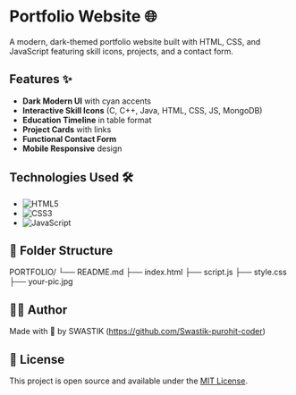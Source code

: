 # Portfolio Website 🌐

A modern, dark-themed portfolio website built with HTML, CSS, and JavaScript featuring skill icons, projects, and a contact form.


## Features ✨
- **Dark Modern UI** with cyan accents
- **Interactive Skill Icons** (C, C++, Java, HTML, CSS, JS, MongoDB)
- **Education Timeline** in table format
- **Project Cards** with links
- **Functional Contact Form** 
- **Mobile Responsive** design

## Technologies Used 🛠️
- ![HTML5](https://img.shields.io/badge/-HTML5-E34F26?logo=html5&logoColor=white)
- ![CSS3](https://img.shields.io/badge/-CSS3-1572B6?logo=css3&logoColor=white)
- ![JavaScript](https://img.shields.io/badge/-JavaScript-F7DF1E?logo=javascript&logoColor=black)

 ## 📁 Folder Structure
PORTFOLIO/
└── README.md
├── index.html
├── script.js
├── style.css
├── your-pic.jpg

## 🧑‍💻 Author

Made with 💙 by SWASTIK (https://github.com/Swastik-purohit-coder)

## 📄 License

This project is open source and available under the [MIT License](LICENSE).
